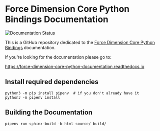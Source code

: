 # Force Dimension Core Python Bindings Documentation

![Documentation Status](https://img.shields.io/readthedocs/force-dimension-core-python-documentation)

This is a GitHub repository dedicated to the [Force Dimension Core Python Bindings](https://github.com/EmDash00/forcedimension_core-python) documentation.

If you're looking for the documentation please go to:

https://force-dimension-core-python-documentation.readthedocs.io

## Install required dependencies


```
python3 -m pip install pipenv  # if you don't already have it
python3 -m pipenv install
```


## Building the Documentation


```
pipenv run sphinx-build -b html source/ build/
```

